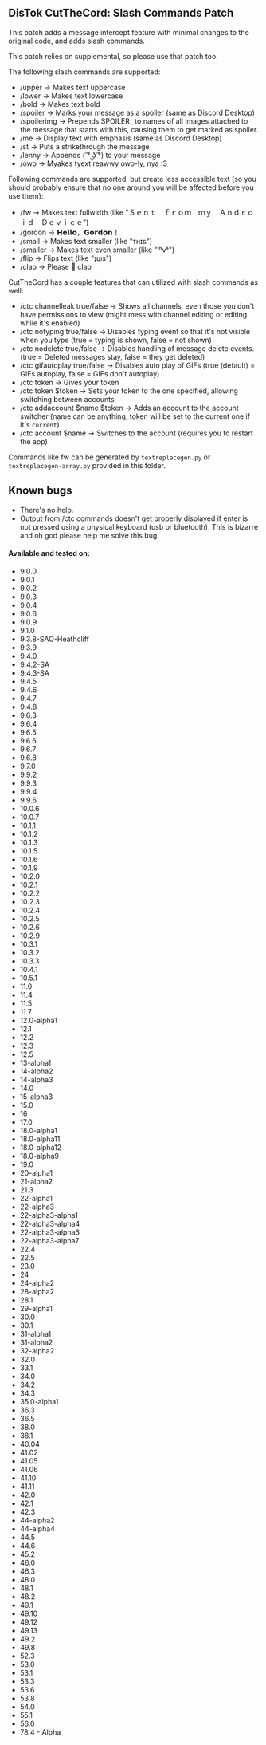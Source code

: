 ## DisTok CutTheCord: Slash Commands Patch

This patch adds a message intercept feature with minimal changes to the original code, and adds slash commands.

This patch relies on supplemental, so please use that patch too.

The following slash commands are supported:
- /upper -> Makes text uppercase
- /lower -> Makes text lowercase
- /bold -> Makes text bold
- /spoiler -> Marks your message as a spoiler (same as Discord Desktop)
- /spoilerimg -> Prepends SPOILER_ to names of all images attached to the message that starts with this, causing them to get marked as spoiler.
- /me -> Display text with emphasis (same as Discord Desktop)
- /st -> Puts a strikethrough the message
- /lenny -> Appends ( ͡° ͜ʖ ͡°) to your message
- /owo -> Myakes tyext reawwy owo-ly, nya :3

Following commands are supported, but create less accessible text (so you should probably ensure that no one around you will be affected before you use them):
- /fw -> Makes text fullwidth (like "Ｓｅｎｔ　ｆｒｏｍ　ｍｙ　Ａｎｄｒｏｉｄ　Ｄｅｖｉｃｅ")
- /gordon -> 𝗛𝗲𝗹𝗹𝗼，𝗚𝗼𝗿𝗱𝗼𝗻！
- /small -> Makes text smaller (like "ᴛʜɪs")
- /smaller -> Makes text even smaller (like "ᵗʰvˢ")
- /flip -> Flips text (like "ʇɥıs")
- /clap -> Please :clap: clap

CutTheCord has a couple features that can utilized with slash commands as well:
- /ctc channelleak true/false -> Shows all channels, even those you don't have permissions to view (might mess with channel editing or editing while it's enabled)
- /ctc notyping true/false -> Disables typing event so that it's not visible when you type (true = typing is shown, false = not shown)
- /ctc nodelete true/false -> Disables handling of message delete events. (true = Deleted messages stay, false = they get deleted)
- /ctc gifautoplay true/false -> Disables auto play of GIFs (true (default) = GIFs autoplay, false = GIFs don't autoplay)
- /ctc token -> Gives your token
- /ctc token $token -> Sets your token to the one specified, allowing switching between accounts
- /ctc addaccount $name $token -> Adds an account to the account switcher (name can be anything, token will be set to the current one if it's `current`)
- /ctc account $name -> Switches to the account (requires you to restart the app)

Commands like fw can be generated by `textreplacegen.py` or `textreplacegen-array.py` provided in this folder.

## Known bugs
- There's no help.
- Output from /ctc commands doesn't get properly displayed if enter is not pressed using a physical keyboard (usb or bluetooth). This is bizarre and oh god please help me solve this bug.

#### Available and tested on:
- 9.0.0
- 9.0.1
- 9.0.2
- 9.0.3
- 9.0.4
- 9.0.6
- 9.0.9
- 9.1.0
- 9.3.8-SAO-Heathcliff
- 9.3.9
- 9.4.0
- 9.4.2-SA
- 9.4.3-SA
- 9.4.5
- 9.4.6
- 9.4.7
- 9.4.8
- 9.6.3
- 9.6.4
- 9.6.5
- 9.6.6
- 9.6.7
- 9.6.8
- 9.7.0
- 9.9.2
- 9.9.3
- 9.9.4
- 9.9.6
- 10.0.6
- 10.0.7
- 10.1.1
- 10.1.2
- 10.1.3
- 10.1.5
- 10.1.6
- 10.1.9
- 10.2.0
- 10.2.1
- 10.2.2
- 10.2.3
- 10.2.4
- 10.2.5
- 10.2.6
- 10.2.9
- 10.3.1
- 10.3.2
- 10.3.3
- 10.4.1
- 10.5.1
- 11.0
- 11.4
- 11.5
- 11.7
- 12.0-alpha1
- 12.1
- 12.2
- 12.3
- 12.5
- 13-alpha1
- 14-alpha2
- 14-alpha3
- 14.0
- 15-alpha3
- 15.0
- 16
- 17.0
- 18.0-alpha1
- 18.0-alpha11
- 18.0-alpha12
- 18.0-alpha9
- 19.0
- 20-alpha1
- 21-alpha2
- 21.3
- 22-alpha1
- 22-alpha3
- 22-alpha3-alpha1
- 22-alpha3-alpha4
- 22-alpha3-alpha6
- 22-alpha3-alpha7
- 22.4
- 22.5
- 23.0
- 24
- 24-alpha2
- 28-alpha2
- 28.1
- 29-alpha1
- 30.0
- 30.1
- 31-alpha1
- 31-alpha2
- 32-alpha2
- 32.0
- 33.1
- 34.0
- 34.2
- 34.3
- 35.0-alpha1
- 36.3
- 36.5
- 38.0
- 38.1
- 40.04
- 41.02
- 41.05
- 41.06
- 41.10
- 41.11
- 42.0
- 42.1
- 42.3
- 44-alpha2
- 44-alpha4
- 44.5
- 44.6
- 45.2
- 46.0
- 46.3
- 48.0
- 48.1
- 48.2
- 49.1
- 49.10
- 49.12
- 49.13
- 49.2
- 49.8
- 52.3
- 53.0
- 53.1
- 53.3
- 53.6
- 53.8
- 54.0
- 55.1
- 56.0
- 78.4 - Alpha

